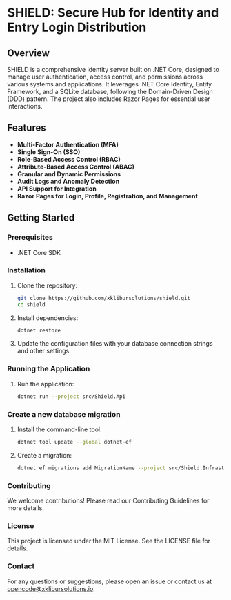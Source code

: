 # SHIELD: Secure Hub for Identity and Entry Login Distribution

## Overview

SHIELD is a comprehensive identity server built on .NET Core, designed to manage user authentication, access control, and permissions across various systems and applications. It leverages .NET Core Identity, Entity Framework, and a SQLite database, following the Domain-Driven Design (DDD) pattern. The project also includes Razor Pages for essential user interactions.

## Features

- **Multi-Factor Authentication (MFA)**
- **Single Sign-On (SSO)**
- **Role-Based Access Control (RBAC)**
- **Attribute-Based Access Control (ABAC)**
- **Granular and Dynamic Permissions**
- **Audit Logs and Anomaly Detection**
- **API Support for Integration**
- **Razor Pages for Login, Profile, Registration, and Management**

## Getting Started

### Prerequisites

- .NET Core SDK

### Installation

1. Clone the repository:

   ```bash
   git clone https://github.com/xklibursolutions/shield.git
   cd shield
   ```

2. Install dependencies:

   ```bash
   dotnet restore
   ```

3. Update the configuration files with your database connection strings and other settings.

### Running the Application

1. Run the application:

   ```bash
   dotnet run --project src/Shield.Api
   ```

### Create a new database migration

1. Install the command-line tool:

   ```bash
   dotnet tool update --global dotnet-ef
   ```

2. Create a migration:

   ```bash
   dotnet ef migrations add MigrationName --project src/Shield.Infrastructure --startup-project src/Shield.Api
   ```

### Contributing

We welcome contributions! Please read our Contributing Guidelines for more details.

### License

This project is licensed under the MIT License. See the LICENSE file for details.

### Contact

For any questions or suggestions, please open an issue or contact us at <opencode@xklibursolutions.io>.
